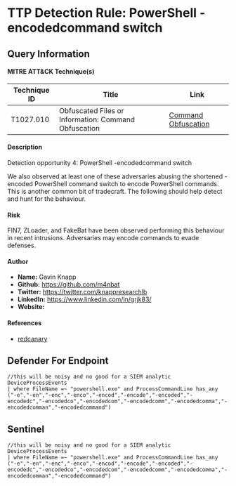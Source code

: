 # TTP Detection Rule: PowerShell -encodedcommand switch

## Query Information

#### MITRE ATT&CK Technique(s)

| Technique ID | Title    | Link    |
| ---  | --- | --- |
| T1027.010 | Obfuscated Files or Information: Command Obfuscation | [Command Obfuscation](https://attack.mitre.org/techniques/T1027/010/)|

#### Description
Detection opportunity 4: PowerShell -encodedcommand switch

We also observed at least one of these adversaries abusing the shortened -encoded PowerShell command switch to encode PowerShell commands. This is another common bit of tradecraft. The following should help detect and hunt for the behaviour.

#### Risk
FIN7, ZLoader, and FakeBat have been observed performing this behaviour in recent intrusions. Adversaries may encode commands to evade defenses.

#### Author <Optional>
- **Name:** Gavin Knapp
- **Github:** https://github.com/m4nbat 
- **Twitter:** https://twitter.com/knappresearchlb
- **LinkedIn:** https://www.linkedin.com/in/grjk83/
- **Website:**

#### References
- [redcanary](https://redcanary.com/blog/msix-installers/)

## Defender For Endpoint
```KQL
//this will be noisy and no good for a SIEM analytic
DeviceProcessEvents
| where FileName =~ "powershell.exe" and ProcessCommandLine has_any ("-e","-en","-enc","-enco","-encod","-encode","-encoded","-encodedc","-encodedco","-encodedcom","-encodedcomm","-encodedcomma","-encodedcomman","-encodedcommand")
```
## Sentinel
```KQL
//this will be noisy and no good for a SIEM analytic
DeviceProcessEvents
| where FileName =~ "powershell.exe" and ProcessCommandLine has_any ("-e","-en","-enc","-enco","-encod","-encode","-encoded","-encodedc","-encodedco","-encodedcom","-encodedcomm","-encodedcomma","-encodedcomman","-encodedcommand")
```
